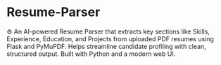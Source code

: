 # Resume-Parser
⚙️ An AI-powered Resume Parser that extracts key sections like Skills, Experience, Education, and Projects from uploaded PDF resumes using Flask and PyMuPDF. Helps streamline candidate profiling with clean, structured output. Built with Python and a modern web UI.
